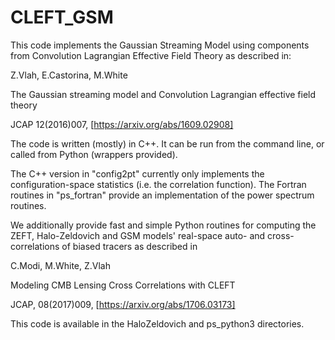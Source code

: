 # CLEFT_GSM

This code implements the Gaussian Streaming Model using components from
Convolution Lagrangian Effective Field Theory as described in:

Z.Vlah, E.Castorina, M.White

The Gaussian streaming model and Convolution Lagrangian effective field theory

JCAP 12(2016)007, [https://arxiv.org/abs/1609.02908]

The code is written (mostly) in C++.  It can be run from the command line, or
called from Python (wrappers provided).

The C++ version in "config2pt" currently only implements the
configuration-space statistics (i.e. the correlation function).
The Fortran routines in "ps_fortran" provide an implementation of
the power spectrum routines.

We additionally provide fast and simple Python routines for computing the ZEFT,
Halo-Zeldovich and GSM models' real-space auto- and cross-correlations of
biased tracers as described in

C.Modi, M.White, Z.Vlah

Modeling CMB Lensing Cross Correlations with CLEFT

JCAP, 08(2017)009, [https://arxiv.org/abs/1706.03173]

This code is available in the HaloZeldovich and ps_python3 directories.
